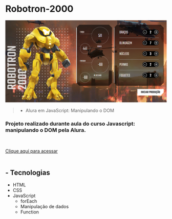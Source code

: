 # Robotron-2000

![preview](./.github/preview.png#vitrinedev)

> - Alura em JavaScript: Manipulando o DOM 

### Projeto realizado durante aula do curso Javascript: manipulando o DOM pela Alura.
<br>

[ Clique aqui para acessar ](https://reissjoao.github.io/Robotron-2000/)
<br>
<br>
## - Tecnologias 

- HTML
- CSS
- JavaScript 
    - forEach
    - Manipulação de dados
    - Function 
